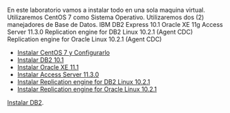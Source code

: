 En este laboratorio vamos a instalar todo en una sola maquina virtual. 
Utilizaremos CentOS 7 como Sistema Operativo.
Utilizaremos dos (2) manejadores de Base de Datos.
IBM DB2 Express 10.1
Oracle XE 11g
Access Server 11.3.0
Replication engine for DB2 Linux 10.2.1 (Agent CDC)
Replication engine for Oracle Linux 10.2.1 (Agent CDC)

* [Instalar CentOS 7 y Configurarlo](guia/centos7configurarlo.rst) 
* [Instalar DB2 10.1](guia/centos7configurarlo.rst) 
* [Instalar Oracle XE 11.1](guia/centos7configurarlo.rst) 
* [Instalar Access Server 11.3.0](guia/accessserver.rst) 
* [Instalar Replication engine for DB2 Linux 10.2.1](guia/agentedb2.rst)
* [Instalar Replication engine for Oracle Linux 10.2.1](guia/agenteoracle.rst)

[Instalar DB2](https://github.com/cgomeznt/DB2/blob/master/guia/instalar.rst).

